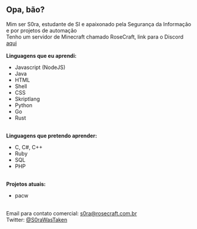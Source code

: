 ## Opa, bão?
Mim ser S0ra, estudante de SI e apaixonado pela Segurança da Informação e por projetos de automação<br/>
Tenho um servidor de Minecraft chamado RoseCraft, link para o Discord [aqui](https://discord.rosecraft.com.br)
<br/><br/>
**Linguagens que eu aprendi:**
- Javascript (NodeJS)
- Java
- HTML
- Shell
- CSS
- Skriptlang
- Python
- Go
- Rust
<br/><br/>

**Linguagens que pretendo aprender:**
- C, C#, C++
- Ruby
- SQL
- PHP
<br/><br/>

**Projetos atuais:**
- pacw
<br/><br/>

Email para contato comercial: [s0ra@rosecraft.com.br](mailto:s0ra@rosecraft.com.br)<br/>
Twitter: [@S0raWasTaken](https://twitter.com/S0raWasTaken)
